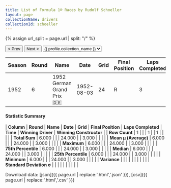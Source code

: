 ```yaml
---
title: List of Formula 1® Races by Rudolf Schoeller
layout: page
collectionName: drivers
collectionId: schoeller
---
```


{% assign url_split = page.url | split: "/" %}
<div id="collection-navigation">
<button onclick="selector.options[selector.selectedIndex-1].value && (window.location = selector.options[selector.selectedIndex-1].value);">&lt; Prev</button>
<button onclick="selector.options[selector.selectedIndex+1].value && (window.location = selector.options[selector.selectedIndex+1].value);">Next &gt;</button>
<select id="selector" onchange="this.options[this.selectedIndex].value && (window.location = this.options[this.selectedIndex].value);">
  {% for collectionId in site.data[page.collectionName].refs %}
    {% if collectionId == page.collectionId %}
      {% assign selected = "selected" %}
    {% else %}
      {% assign selected = "" %}
    {% endif %}
    {% assign profile = site.data[page.collectionName][collectionId].profile %}
    <option value="/f1/{{ page.collectionName }}/{{ collectionId }}/{{ url_split[4] }}" {{ selected }}>{{ profile.collection_name }}</option>
  {% endfor %}
</select>
</div>

| Season | Round | Name | Date | Grid | Final Position | Laps Completed | Time | Winning Driver | Winning Constructor |
|--|--|--|--|--|--|--|--|--|--|
| 1952 | 6 | 1952 German Grand Prix 🇩🇪 | 1952-08-03 | 24 | R | 3 |   | Alberto Ascari 🇮🇹 | Ferrari 🇮🇹 |

#### Statistic Summary

| **Column** | **Round** | **Name** | **Date** | **Grid** | **Final Position** | **Laps Completed** | **Time** | **Winning Driver** | **Winning Constructor** |
| **Row Count** | 1 |  |  | 1 |  | 1 |  |  |  |
| **Total Sum** | 6.000 |  |  | 24.000 |  | 3.000 |  |  |  |
| **Mean μ (Average)** | 6.000 |  |  | 24.000 |  | 3.000 |  |  |  |
| **Maximum** | 6.000 |  |  | 24.000 |  | 3.000 |  |  |  |
| **75th Percentile** | 6.000 |  |  | 24.000 |  | 3.000 |  |  |  |
| **Median** | 6.000 |  |  | 24.000 |  | 3.000 |  |  |  |
| **25th Percentile** | 6.000 |  |  | 24.000 |  | 3.000 |  |  |  |
| **Minimum** | 6.000 |  |  | 24.000 |  | 3.000 |  |  |  |
| **Variance** |  |  |  |  |  |  |  |  |  |
| **Standard Deviation σ** |  |  |  |  |  |  |  |  |  |

Download data: [json]({{ page.url | replace:'.html','.json' }}), [csv]({{ page.url | replace:'.html','.csv' }})
